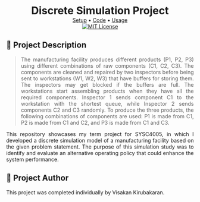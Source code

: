 <style>
 #title {
  margin: 0;
 }

 #menu {
  margin: 0;
 }

</style>

<h1 id="title" align="center"> Discrete Simulation Project </h1>

<p align="center" id="menu">
    <a href="https://vikiru.github.io/discrete-sim/setup/">Setup</a>
    •
    <a href="https://vikiru.github.io/discrete-sim/input_modeling/">Code</a>
    •
    <a href="https://vikiru.github.io/discrete-sim/usage/">Usage</a>
    <br>
    <a href="https://github.com/vikiru/discrete-sim/blob/main/LICENSE">
      <img src="https://img.shields.io/badge/license-MIT-aqua"  alt="MIT License"/>
    </a>
</p>

## 📝 Project Description

<blockquote align="justify">
The manufacturing facility produces different products (P1, P2, P3) using different combinations of raw components (C1, C2, C3). The components are cleaned and repaired by two inspectors before being sent to workstations (W1, W2, W3) that have buffers for storing them. The inspectors may get blocked if the buffers are full. The workstations start assembling products when they have all the required components. Inspector 1 sends component C1 to the workstation with the shortest queue, while Inspector 2 sends components C2 and C3 randomly. To produce the three products, the following combinations of components are used: P1 is made from C1, P2 is made from C1 and C2, and P3 is made from C1 and C3.
</blockquote>

<p align="justify">
This repository showcases my term project for SYSC4005, in which I developed a discrete simulation model of a manufacturing facility based on the given problem statement. The purpose of this simulation study was to identify and evaluate an alternative operating policy that could enhance the system performance.
</p>

## 👥 Project Author

This project was completed individually by Visakan Kirubakaran.
